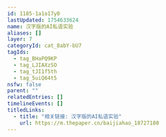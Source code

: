 ```yaml
---
id: 1185-1a1o17y0
lastUpdated: 1754633624
name: 汉字版的AI私语实验
aliases: []
layer: 7
categoryId: cat_8abY-bU7
tagIds:
  - tag_BHaPQ9KP
  - tag_LJIAXzSO
  - tag_tJI1f5th
  - tag_5uiQ64t5
nsfw: false
parent: ""
relatedEntries: []
timelineEvents: []
titledLinks:
  - title: "相关链接: 汉字版的AI私语实验"
    url: https://m.thepaper.cn/baijiahao_18727180
---
```


